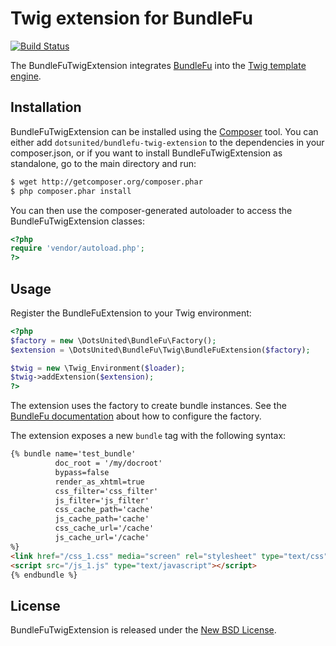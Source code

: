 Twig extension for BundleFu
===========================

[![Build Status](https://secure.travis-ci.org/dotsunited/BundleFuTwigExtension.png?branch=master)](http://travis-ci.org/dotsunited/BundleFuTwigExtension)

The BundleFuTwigExtension integrates [BundleFu](https://github.com/dotsunited/BundleFu) into the [Twig template engine](http://twig.sensiolabs.org).

Installation
------------

BundleFuTwigExtension can be installed using the [Composer](http://packagist.org) tool. You can either add `dotsunited/bundlefu-twig-extension` to the dependencies in your composer.json, or if you want to install BundleFuTwigExtension as standalone, go to the main directory and run:

```bash
$ wget http://getcomposer.org/composer.phar 
$ php composer.phar install
```

You can then use the composer-generated autoloader to access the BundleFuTwigExtension classes:

```php
<?php
require 'vendor/autoload.php';
?>
```

Usage
-----

Register the BundleFuExtension to your Twig environment:

```php
<?php
$factory = new \DotsUnited\BundleFu\Factory();
$extension = \DotsUnited\BundleFu\Twig\BundleFuExtension($factory);

$twig = new \Twig_Environment($loader);
$twig->addExtension($extension);
?>
```

The extension uses the factory to create bundle instances. See the [BundleFu documentation](https://github.com/dotsunited/BundleFu#readme) about how to configure the factory.

The extension exposes a new `bundle` tag with the following syntax:

```html
{% bundle name='test_bundle'
          doc_root = '/my/docroot'
          bypass=false
          render_as_xhtml=true
          css_filter='css_filter'
          js_filter='js_filter'
          css_cache_path='cache'
          js_cache_path='cache'
          css_cache_url='/cache'
          js_cache_url='/cache'
%}
<link href="/css_1.css" media="screen" rel="stylesheet" type="text/css"/>
<script src="/js_1.js" type="text/javascript"></script>
{% endbundle %}
```

License
-------

BundleFuTwigExtension is released under the [New BSD License](https://github.com/dotsunited/BundleFuTwigExtension/blob/master/LICENSE).
